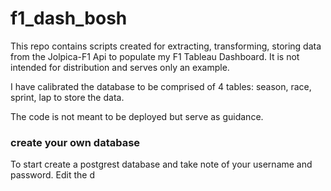 # f1_dash_bosh
This repo contains scripts created for extracting, transforming, storing data from the Jolpica-F1 Api to populate my F1 Tableau Dashboard. It is not intended for distribution and serves only an example. 

I have calibrated the database to be comprised of 4 tables: season, race, sprint, lap to store the data.

The code is not meant to be deployed but serve as guidance.


### create your own database
To start create a postgrest database and take note of your username and password. 
Edit the d
